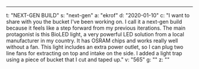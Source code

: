 ---
t: "NEXT-GEN BUILD"
s: "next-gen"
a: "ekrof"
d: "2020-01-10"
c: "I want to share with you the bucket I've been working on. I call it a next-gen build because it feels like a step forward from my previous iterations. The main protagonist is this BioLED light, a very powerful LED solution from a local manufacturer in my country. It has OSRAM chips and works really well without a fan. This light includes an extra power outlet, so I can plug two line fans for extracting on top and intake on the side. I added a light trap using a piece of bucket that I cut and taped up."
v: "565"
g: ""
z: ""
